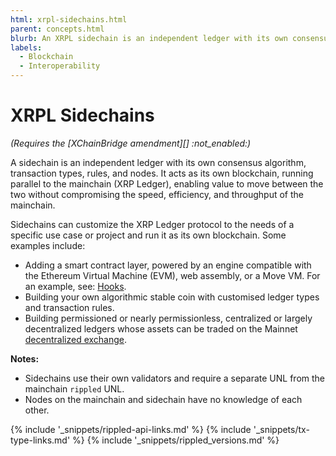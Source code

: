 ```yaml
---
html: xrpl-sidechains.html
parent: concepts.html
blurb: An XRPL sidechain is an independent ledger with its own consensus algorithm, transaction types, and rules.
labels:
  - Blockchain
  - Interoperability
---
```

# XRPL Sidechains

_(Requires the [XChainBridge amendment][] :not_enabled:)_

A sidechain is an independent ledger with its own consensus algorithm, transaction types, rules, and nodes. It acts as its own blockchain, running parallel to the mainchain (XRP Ledger), enabling value to move between the two without compromising the speed, efficiency, and throughput of the mainchain.

Sidechains can customize the XRP Ledger protocol to the needs of a specific use case or project and run it as its own blockchain. Some examples include:

* Adding a smart contract layer, powered by an engine compatible with the Ethereum Virtual Machine (EVM), web assembly, or a Move VM. For an example, see: [Hooks](https://hooks-testnet.xrpl-labs.com/).
* Building your own algorithmic stable coin with customised ledger types and transaction rules.
* Building permissioned or nearly permissionless, centralized or largely decentralized ledgers whose assets can be traded on the Mainnet [decentralized exchange](decentralized-exchange.html).


**Notes:**

  - Sidechains use their own validators and require a separate UNL from the mainchain `rippled` UNL.
  - Nodes on the mainchain and sidechain have no knowledge of each other.


<!--{# common link defs #}-->
{% include '_snippets/rippled-api-links.md' %}
{% include '_snippets/tx-type-links.md' %}
{% include '_snippets/rippled_versions.md' %}